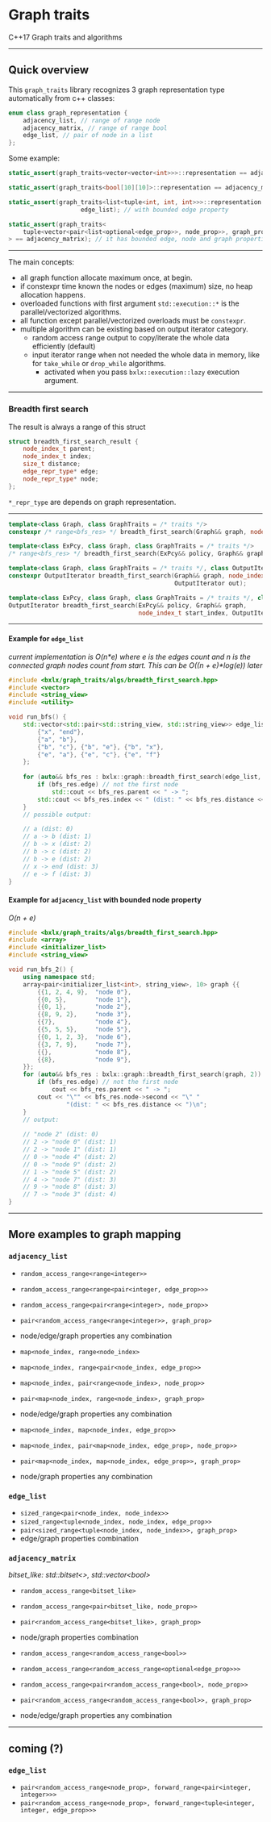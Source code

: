 # Graph traits
C++17 Graph traits and algorithms

---

## Quick overview

This `graph_traits` library recognizes 3 graph representation type automatically from c++ classes:
```cpp
enum class graph_representation {
    adjacency_list, // range of range node
    adjacency_matrix, // range of range bool
    edge_list, // pair of node in a list
};
```


Some example:
```cpp
static_assert(graph_traits<vector<vector<int>>>::representation == adjacency_list);

static_assert(graph_traits<bool[10][10]>::representation == adjacency_matrix);

static_assert(graph_traits<list<tuple<int, int, int>>>::representation == 
                    edge_list); // with bounded edge property

static_assert(graph_traits<
    tuple<vector<pair<list<optional<edge_prop>>, node_prop>>, graph_prop>
> == adjacency_matrix); // it has bounded edge, node and graph properties
```

---

The main concepts:
- all graph function allocate maximum once, at begin.
- if constexpr time known the nodes or edges (maximum) size, no heap allocation happens.
- overloaded functions with first argument `std::execution::*` is the parallel/vectorized algorithms.
- all function except parallel/vectorized overloads must be `constexpr`.
- multiple algorithm can be existing based on output iterator category.
  - random access range output to copy/iterate the whole data efficiently (default)
  - input iterator range when not needed the whole data in memory, like for `take_while` or `drop_while` algorithms.
    - activated when you pass `bxlx::execution::lazy` execution argument.


---


### Breadth first search

The result is always a range of this struct

```cpp
struct breadth_first_search_result {
    node_index_t parent;
    node_index_t index;
    size_t distance;
    edge_repr_type* edge;
    node_repr_type* node;
};
```

`*_repr_type` are depends on graph representation.

---

```cpp
template<class Graph, class GraphTraits = /* traits */>
constexpr /* range<bfs_res> */ breadth_first_search(Graph&& graph, node_index_t start_index);

template<class ExPcy, class Graph, class GraphTraits = /* traits */>
/* range<bfs_res> */ breadth_first_search(ExPcy&& policy, Graph&& graph, node_index_t start_index);

template<class Graph, class GraphTraits = /* traits */, class OutputIterator>
constexpr OutputIterator breadth_first_search(Graph&& graph, node_index_t start_index, 
                                              OutputIterator out);

template<class ExPcy, class Graph, class GraphTraits = /* traits */, class OutputIterator>
OutputIterator breadth_first_search(ExPcy&& policy, Graph&& graph, 
                                    node_index_t start_index, OutputIterator out);
```

---

#### Example for `edge_list`

*current implementation is O(n\*e) where e is the edges count and n is the connected graph nodes count from start. This can be O((n + e)\*log(e)) later*

```cpp
#include <bxlx/graph_traits/algs/breadth_first_search.hpp>
#include <vector>
#include <string_view>
#include <utility>

void run_bfs() {
    std::vector<std::pair<std::string_view, std::string_view>> edge_list {
        {"x", "end"},
        {"a", "b"},
        {"b", "c"}, {"b", "e"}, {"b", "x"},
        {"e", "a"}, {"e", "c"}, {"e", "f"}
    }; 
    
    for (auto&& bfs_res : bxlx::graph::breadth_first_search(edge_list, "a")) {
        if (bfs_res.edge) // not the first node
            std::cout << bfs_res.parent << " -> ";
        std::cout << bfs_res.index << " (dist: " << bfs_res.distance << ")\n";
    }
    // possible output: 

    // a (dist: 0)
    // a -> b (dist: 1)
    // b -> x (dist: 2)
    // b -> c (dist: 2)
    // b -> e (dist: 2)
    // x -> end (dist: 3)
    // e -> f (dist: 3)
}
```

#### Example for `adjacency_list` with bounded node property

*O(n + e)*

```cpp
#include <bxlx/graph_traits/algs/breadth_first_search.hpp>
#include <array>
#include <initializer_list>
#include <string_view>

void run_bfs_2() {
    using namespace std;
    array<pair<initializer_list<int>, string_view>, 10> graph {{
        {{1, 2, 4, 9},  "node 0"},
        {{0, 5},        "node 1"},
        {{0, 1},        "node 2"},
        {{8, 9, 2},     "node 3"},
        {{7},           "node 4"},
        {{5, 5, 5},     "node 5"},
        {{0, 1, 2, 3},  "node 6"},
        {{3, 7, 9},     "node 7"},
        {{},            "node 8"},
        {{8},           "node 9"},
    }};
    for (auto&& bfs_res : bxlx::graph::breadth_first_search(graph, 2)) {
        if (bfs_res.edge) // not the first node
            cout << bfs_res.parent << " -> ";
        cout << "\"" << bfs_res.node->second << "\" "
                "(dist: " << bfs_res.distance << ")\n";
    }
    // output:
    
    // "node 2" (dist: 0)
    // 2 -> "node 0" (dist: 1)
    // 2 -> "node 1" (dist: 1)
    // 0 -> "node 4" (dist: 2)
    // 0 -> "node 9" (dist: 2)
    // 1 -> "node 5" (dist: 2)
    // 4 -> "node 7" (dist: 3)
    // 9 -> "node 8" (dist: 3)
    // 7 -> "node 3" (dist: 4)
}
```


---

## More examples to graph mapping

### `adjacency_list`

- `random_access_range<range<integer>>`
- `random_access_range<range<pair<integer, edge_prop>>>`
- `random_access_range<pair<range<integer>, node_prop>>`
- `pair<random_access_range<range<integer>>, graph_prop>`
- node/edge/graph properties any combination


- `map<node_index, range<node_index>`
- `map<node_index, range<pair<node_index, edge_prop>>`
- `map<node_index, pair<range<node_index>, node_prop>>`
- `pair<map<node_index, range<node_index>, graph_prop>`
- node/edge/graph properties any combination


- `map<node_index, map<node_index, edge_prop>>`
- `map<node_index, pair<map<node_index, edge_prop>, node_prop>>`
- `pair<map<node_index, map<node_index, edge_prop>>, graph_prop>`
- node/graph properties any combination


### `edge_list`

- `sized_range<pair<node_index, node_index>>`
- `sized_range<tuple<node_index, node_index, edge_prop>>`
- `pair<sized_range<tuple<node_index, node_index>>, graph_prop>`
- edge/graph properties combination

### `adjacency_matrix`

*bitset_like: std::bitset<>, std::vector&lt;bool&gt;*

- `random_access_range<bitset_like>`
- `random_access_range<pair<bitset_like, node_prop>>`
- `pair<random_access_range<bitset_like>, graph_prop>`
- node/graph properties combination


- `random_access_range<random_access_range<bool>>`
- `random_access_range<random_access_range<optional<edge_prop>>>`
- `random_access_range<pair<random_access_range<bool>, node_prop>>`
- `pair<random_access_range<random_access_range<bool>>, graph_prop>`
- node/edge/graph properties any combination

---

## coming (?)


### `edge_list`

- `pair<random_access_range<node_prop>, forward_range<pair<integer, integer>>>`
- `pair<random_access_range<node_prop>, forward_range<tuple<integer, integer, edge_prop>>>`


